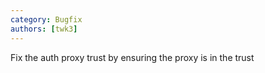 ```yaml
---
category: Bugfix
authors: [twk3]
---
```


Fix the auth proxy trust by ensuring the proxy is in the trust
